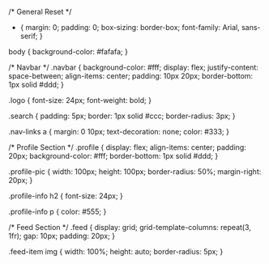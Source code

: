 /* General Reset */
* {
  margin: 0;
  padding: 0;
  box-sizing: border-box;
  font-family: Arial, sans-serif;
}

body {
  background-color: #fafafa;
}

/* Navbar */
.navbar {
  background-color: #fff;
  display: flex;
  justify-content: space-between;
  align-items: center;
  padding: 10px 20px;
  border-bottom: 1px solid #ddd;
}

.logo {
  font-size: 24px;
  font-weight: bold;
}

.search {
  padding: 5px;
  border: 1px solid #ccc;
  border-radius: 3px;
}

.nav-links a {
  margin: 0 10px;
  text-decoration: none;
  color: #333;
}

/* Profile Section */
.profile {
  display: flex;
  align-items: center;
  padding: 20px;
  background-color: #fff;
  border-bottom: 1px solid #ddd;
}

.profile-pic {
  width: 100px;
  height: 100px;
  border-radius: 50%;
  margin-right: 20px;
}

.profile-info h2 {
  font-size: 24px;
}

.profile-info p {
  color: #555;
}

/* Feed Section */
.feed {
  display: grid;
  grid-template-columns: repeat(3, 1fr);
  gap: 10px;
  padding: 20px;
}

.feed-item img {
  width: 100%;
  height: auto;
  border-radius: 5px;
}
